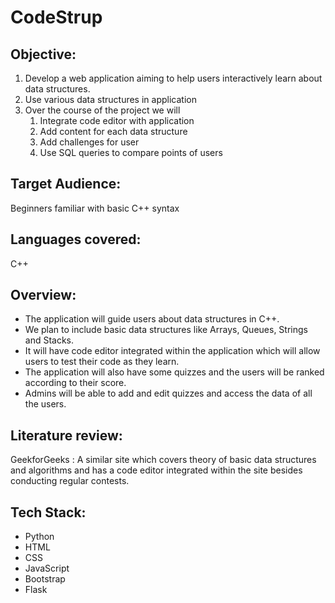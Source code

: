  # CodeStrup

## Objective:
    
1. Develop a web application aiming to help users interactively learn about data structures.
2. Use various data structures in application
3. Over the course of the project we will
    1. Integrate code editor with application
    2. Add content for each data structure
    3. Add challenges for user
    4. Use SQL queries to compare points of users
    

## Target Audience:

Beginners familiar with basic C++ syntax 

## Languages covered:

C++

## Overview:

* The application will guide users about data structures in C++.
* We plan to include basic data structures like Arrays, Queues, Strings and Stacks.
* It will have code editor integrated within the application which will allow users to test their code as they learn.
* The application will also have some quizzes and the users will be ranked according to their score.
* Admins will be able to add and edit quizzes and access the data of all the users.

## Literature review:

GeekforGeeks : A similar site which covers theory of basic data structures and algorithms and has a code editor integrated within the site besides conducting regular contests.

## Tech Stack:

* Python
* HTML
* CSS
* JavaScript
* Bootstrap
* Flask

